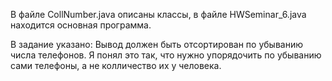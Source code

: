 В файле CollNumber.java описаны классы, в файле HWSeminar_6.java находится основная программа.

В задание указано: Вывод должен быть отсортирован по убыванию числа телефонов. Я понял это так, что нужно упорядочить по убыванию сами телефоны, а не колличество их у человека.
